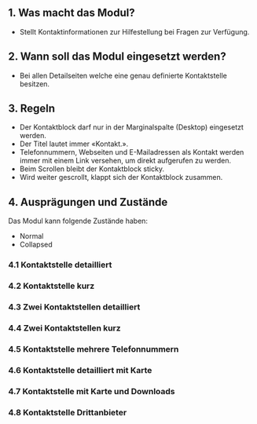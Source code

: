 ## 1. Was macht das Modul?
* Stellt Kontaktinformationen zur Hilfestellung bei Fragen zur Verfügung.

## 2. Wann soll das Modul eingesetzt werden?
* Bei allen Detailseiten welche eine genau definierte Kontaktstelle besitzen.

## 3. Regeln
* Der Kontaktblock darf nur in der Marginalspalte (Desktop) eingesetzt werden.
* Der Titel lautet immer «Kontakt.».
* Telefonnummern, Webseiten und E-Mailadressen als Kontakt werden immer mit einem Link versehen, um direkt aufgerufen zu werden.
* Beim Scrollen bleibt der Kontaktblock sticky.
* Wird weiter gescrollt, klappt sich der Kontaktblock zusammen.

## 4. Ausprägungen und Zustände
Das Modul kann folgende Zustände haben:
* Normal
* Collapsed

### 4.1 Kontaktstelle detailliert
### 4.2 Kontaktstelle kurz 
### 4.3 Zwei Kontaktstellen detailliert
### 4.4 Zwei Kontaktstellen kurz 
### 4.5 Kontaktstelle mehrere Telefonnummern
### 4.6 Kontaktstelle detailliert mit Karte
### 4.7 Kontaktstelle mit Karte und Downloads 
### 4.8 Kontaktstelle Drittanbieter